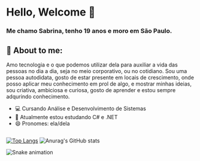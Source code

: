 # Hello, Welcome  👋
### Me chamo Sabrina, tenho 19 anos e moro em São Paulo.
## 💭 About to me:
Amo tecnologia e o que podemos utilizar dela para auxiliar a vida das pessoas no dia a dia, seja no meio corporativo, ou no cotidiano. Sou uma pessoa autodidata, gosto de estar presente em locais de crescimento, onde posso aplicar meu conhecimento em prol de algo, e mostrar minhas ideias, sou criativa, ambiciosa e curiosa, gosto de aprender e estou sempre adqurindo conhecimento.
- 💻 Cursando Análise e Desenvolvimento de Sistemas
- 🌱 Atualmente estou estudando  C# e .NET 
- 😄 Pronomes: ela/dela
## 
 [![Top Langs](https://github-readme-stats.vercel.app/api/top-langs/?username=sabrinavf&layout=compact)](https://github.com/sabrinavf/github-readme-stats)   ![Anurag's GitHub stats](https://github-readme-stats.vercel.app/api?username=sabrinavf&show_icons=true&theme=dracula)

 ![Snake animation](https://github.com/sabrinavf)
  
